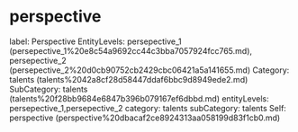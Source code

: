# perspective

label: Perspective
EntityLevels: persepective_1 (persepective_1%20e8c54a9692cc44c3bba7057924fcc765.md), persepective_2 (persepective_2%20d0cb90752cb2429cbc06421a5a141655.md)
Category: talents (talents%2042a8cf28d58447ddaf6bbc9d8949ede2.md)
SubCategory: talents (talents%20f28bb9684e6847b396b079167ef6dbbd.md)
entityLevels: persepective_1,persepective_2
category: talents
subCategory: talents
Self: perspective (perspective%20dbacaf2ce8924313aa058199d83f1cb0.md)

[](Untitled%20ae0ac5c7a30b45159c4d49a4fd151b67.md)
